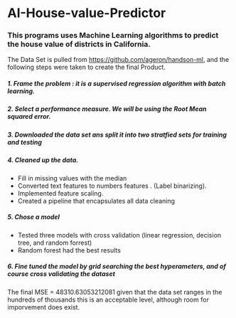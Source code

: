 # AI-House-value-Predictor

### This programs uses Machine Learning algorithms to predict the house value of districts in California. 
The Data Set is pulled from https://github.com/ageron/handson-ml, and the following steps were taken to create the final Product.

##### 1. Frame the problem : it is a supervised regression algorithm with batch learning.

##### 2. Select a performance measure. We will be using the Root Mean squared error.

##### 3. Downloaded the data set ans split it into two stratfied sets for training and testing

##### 4. Cleaned up the data.
- Fill in missing values with the median
- Converted text features to numbers features . (Label binarizing).
- Implemented feature scaling.
- Created a pipeline that encapsulates all data cleaning

##### 5. Chose a model
- Tested three models with cross validation (linear regression, decision tree, and random forrest)
- Random forest had the best results

##### 6. Fine tuned the model by grid searching the best hyperameters, and of course cross validating the dataset

The final MSE = 48310.63053212081 
given that the data set ranges in the hundreds of thousands this is an acceptable level, although room for imporvement does exist.
